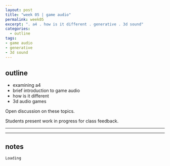 ```yaml
---
layout: post
title: "week 05 | game audio"
permalink: week05
excerpt: ". a4 . how is it different . generative . 3d sound"
categories:
  - outline
tags:
- game audio
- generative
- 3d sound
---
```


## outline

* examining a4
* brief introduction to game audio
* how is it different
* 3d audio games

Open discussion on these topics.

Students present work in progress for class feedback.

---
---

## notes

`Loading`
